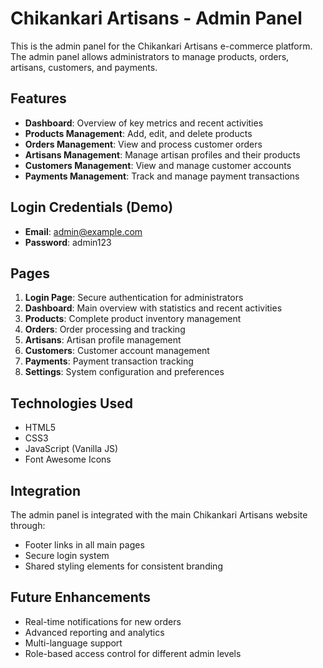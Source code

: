 # Chikankari Artisans - Admin Panel

This is the admin panel for the Chikankari Artisans e-commerce platform. The admin panel allows administrators to manage products, orders, artisans, customers, and payments.

## Features

- **Dashboard**: Overview of key metrics and recent activities
- **Products Management**: Add, edit, and delete products
- **Orders Management**: View and process customer orders
- **Artisans Management**: Manage artisan profiles and their products
- **Customers Management**: View and manage customer accounts
- **Payments Management**: Track and manage payment transactions

## Login Credentials (Demo)

- **Email**: admin@example.com
- **Password**: admin123

## Pages

1. **Login Page**: Secure authentication for administrators
2. **Dashboard**: Main overview with statistics and recent activities
3. **Products**: Complete product inventory management
4. **Orders**: Order processing and tracking
5. **Artisans**: Artisan profile management
6. **Customers**: Customer account management
7. **Payments**: Payment transaction tracking
8. **Settings**: System configuration and preferences

## Technologies Used

- HTML5
- CSS3
- JavaScript (Vanilla JS)
- Font Awesome Icons

## Integration

The admin panel is integrated with the main Chikankari Artisans website through:
- Footer links in all main pages
- Secure login system
- Shared styling elements for consistent branding

## Future Enhancements

- Real-time notifications for new orders
- Advanced reporting and analytics
- Multi-language support
- Role-based access control for different admin levels 